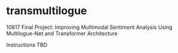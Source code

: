 # transmultilogue
10617 Final Project: Improving Multimodal Sentiment Analysis Using Multilogue-Net and Transformer Architecture

Instructions TBD
